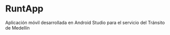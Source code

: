 # RuntApp
Aplicación móvil desarrollada en Android Studio para el servicio del Tránsito de Medellín
